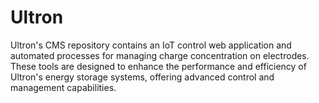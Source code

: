 # Ultron
Ultron's CMS repository contains an IoT control web application and automated processes for managing charge concentration on electrodes. These tools are designed to enhance the performance and efficiency of Ultron's energy storage systems, offering advanced control and management capabilities.
